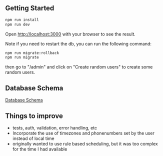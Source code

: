 ## Getting Started

```bash
npm run install
npm run dev
```

Open [http://localhost:3000](http://localhost:3000) with your browser to see the result.

Note if you need to restart the db, you can run the following command:

```bash
npm run migrate:rollback
npm run migrate
```

then go to "/admin" and click on "Create random users" to create some random users.

## Database Schema

[Database Schema](https://github.com/YoussefZayed/scheduling-system/blob/master/arch.png)

## Things to improve

- tests, auth, validation, error handling, etc
- Incorporate the use of timezones and phonenumbers set by the user instead of local time
- originally wanted to use rule based scheduling, but it was too complex for the time I had available
